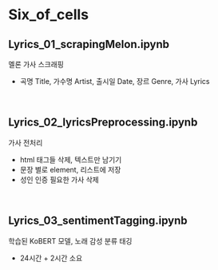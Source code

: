 # Six_of_cells

## Lyrics_01_scrapingMelon.ipynb <br>
멜론 가사 스크래핑 <br>
- 곡명 Title, 가수명 Artist, 출시일 Date, 장르 Genre, 가사 Lyrics <br>


<br>

## Lyrics_02_lyricsPreprocessing.ipynb
가사 전처리 <br> 

- html 태그들 삭제, 텍스트만 남기기
- 문장 별로 element, 리스트에 저장 
- 성인 인증 필요한 가사 삭제

<br>

## Lyrics_03_sentimentTagging.ipynb
학습된 KoBERT 모델, 노래 감성 분류 태깅

- 24시간 + 2시간 소요
